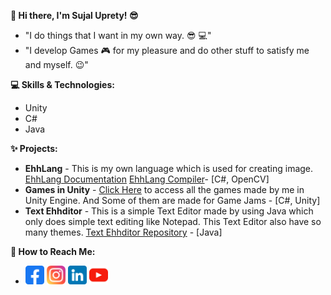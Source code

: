 **👋 Hi there, I'm Sujal Uprety! 😎**

* "I do things that I want in my own way. 😎 💻" 
* "I develop Games 🎮 for my pleasure and do other stuff to satisfy me and myself. 😉"

**💻 Skills & Technologies:**

* Unity
* C#
* Java

**✨ Projects:**

* **EhhLang** - This is my own language which is used for creating image. [EhhLang Documentation](https://ehhlang.github.io/ehhlang.html) [EhhLang Compiler](https://github.com/EhhLang/EhhLang.github.io/releases)-  [C#, OpenCV]
* **Games in Unity** - [Click Here](https://sujalisdead.itch.io) to access all the games made by me in Unity Engine. And Some of them are made for Game Jams - [C#, Unity]
* **Text Ehhditor** - This is a simple Text Editor made by using Java which only does simple text editing like Notepad. This Text Editor also have so many themes. [Text Ehhditor Repository](https://github.com/SujalUprety/Text-Ehhditor) - [Java]

**💬 How to Reach Me:**

* [<img src="facebook.svg" alt="Facebook" width="30px" height="30px">](https://www.facebook.com/SujalisDead)
  [<img src="instagram.png" alt="Instagram" width="30px" height="30px">](https://www.instagram.com/sujal_isdead/)
  [<img src="linkedin.png" alt="LinkedIn" width="30px" height="30px">](https://www.linkedin.com/in/sujal-uprety-92765019a/)
  [<img src="youtube.png" alt="Youtube" width="30px" height="30px">](https://https://www.youtube.com/@SujalUprety/)
